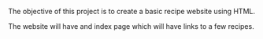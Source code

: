 The objective of this project is to create a basic recipe website using HTML. 

The website will have and index page which will have links to a few recipes.
